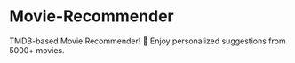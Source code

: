 # Movie-Recommender
TMDB-based Movie Recommender! 🍿 Enjoy personalized suggestions from 5000+ movies.
